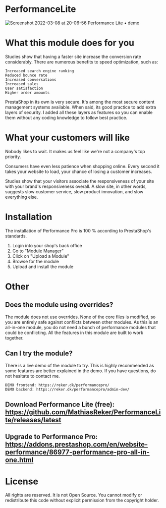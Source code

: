 # PerformanceLite

![Screenshot 2022-03-08 at 20-06-56 Performance Lite • demo](https://user-images.githubusercontent.com/26626066/157309721-00034ec7-01cf-4bd6-b7e7-d449800e84e8.png)

# What this module does for you 

Studies show that having a faster site increase the conversion rate considerably. There are numerous benefits to speed optimization, such as:

    Increased search engine ranking
    Reduced bounce rate
    Increased conversations
    Increased sales
    User satisfaction
    Higher order amounts

PrestaShop in its own is very secure. It's among the most secure content management systems available. When said, its good practice to add extra layers of security. I added all these layers as features so you can enable them without any coding knowledge to follow best practice. 

# What your customers will like

Nobody likes to wait. It makes us feel like we're not a company's top priority.

Consumers have even less patience when shopping online. Every second it takes your website to load, your chance of losing a customer increases.

Studies show that your visitors associate the responsiveness of your site with your brand's responsiveness overall. A slow site, in other words, suggests slow customer service, slow product innovation, and slow everything else.

# Installation
The installation of Performance Pro is 100 % according to PrestaShop's standards.

1. Login into your shop's back office
2. Go to "Module Manager"
3. Click on "Upload a Module"
4. Browse for the module
5. Upload and install the module

# Other
## Does the module using overrides?
The module does not use overrides. None of the core files is modified, so you are entirely safe against conflicts between other modules.
As this is an all-in-one module, you do not need a bunch of performance modules that could be conflicting. All the features in this module are built to work together.

## Can I try the module?
There is a live demo of the module to try. This is highly recommended as some features are better explained in the demo.
If you have questions, do not hesitate to contact me.

    DEMO frontend: https://reker.dk/performancepro/
    DEMO backend: https://reker.dk/performancepro/admin-dev/

## Download Performance Lite (free): https://github.com/MathiasReker/PerformanceLite/releases/latest

## Upgrade to Performance Pro: https://addons.prestashop.com/en/website-performance/86977-performance-pro-all-in-one.html

# License
All rights are reserved. It is not Open Source. You cannot modify or redistribute this code without explicit permission from the copyright holder.

